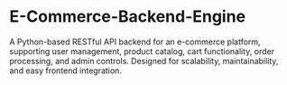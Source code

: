 # E-Commerce-Backend-Engine
A Python-based RESTful API backend for an e-commerce platform, supporting user management, product catalog, cart functionality, order processing, and admin controls. Designed for scalability, maintainability, and easy frontend integration.
